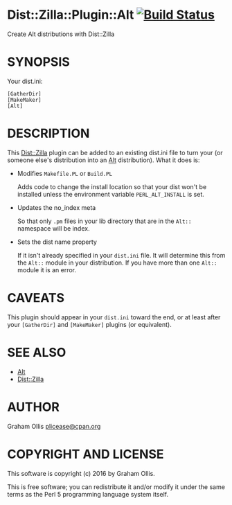 # Dist::Zilla::Plugin::Alt [![Build Status](https://secure.travis-ci.org/plicease/Dist-Zilla-Plugin-Alt.png)](http://travis-ci.org/plicease/Dist-Zilla-Plugin-Alt)

Create Alt distributions with Dist::Zilla

# SYNOPSIS

Your dist.ini:

    [GatherDir]
    [MakeMaker]
    [Alt]

# DESCRIPTION

This [Dist::Zilla](https://metacpan.org/pod/Dist::Zilla) plugin can be added to an existing dist.ini file to
turn your (or someone else's distribution into an [Alt](https://metacpan.org/pod/Alt) distribution).
What it does is:

- Modifies `Makefile.PL` or `Build.PL`

    Adds code to change the install location so that your dist won't
    be installed unless the environment variable `PERL_ALT_INSTALL`
    is set.

- Updates the no\_index meta

    So that only `.pm` files in your lib directory that are in the
    `Alt::` namespace will be index.

- Sets the dist name property

    If it isn't already specified in your `dist.ini` file.  It will
    determine this from the `Alt::` module in your distribution.
    If you have more than one `Alt::` module it is an error.

# CAVEATS

This plugin should appear in your `dist.ini` toward the end, or at
least after your `[GatherDir]` and `[MakeMaker]` plugins (or equivalent).

# SEE ALSO

- [Alt](https://metacpan.org/pod/Alt)
- [Dist::Zilla](https://metacpan.org/pod/Dist::Zilla)

# AUTHOR

Graham Ollis <plicease@cpan.org>

# COPYRIGHT AND LICENSE

This software is copyright (c) 2016 by Graham Ollis.

This is free software; you can redistribute it and/or modify it under
the same terms as the Perl 5 programming language system itself.
